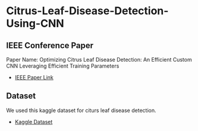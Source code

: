 # Citrus-Leaf-Disease-Detection-Using-CNN


## IEEE Conference Paper
Paper Name: Optimizing Citrus Leaf Disease Detection: An Efficient Custom CNN Leveraging Efficient Training Parameters
- <a href= "10.1109/IICAIET62352.2024.10730688"> IEEE Paper Link </a>



## Dataset
We used this kaggle dataset for citurs leaf disease detection. 
- <a href="https://www.kaggle.com/datasets/myprojectdictionary/citrus-leaf-disease-image"> Kaggle Dataset </a>

